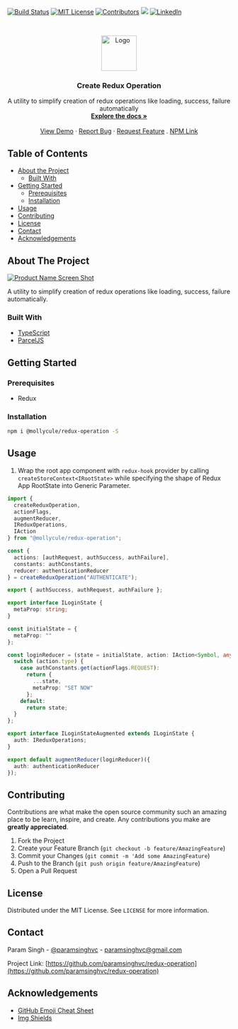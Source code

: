 <!-- PROJECT SHIELDS -->

[![Build Status][build-shield]]()
[![MIT License][license-shield]][license-url]
[![Contributors][contributors-shield]]()
<img src="https://img.badgesize.io/paramsinghvc/redux-operation/master/dist/index.js?compression=gzip&label=gzip+size&max=3000&softmax=2000">
[![LinkedIn][linkedin-shield]][linkedin-url]

<!-- PROJECT LOGO -->
<br />
<p align="center">
  <a href="https://github.com/paramsinghvc/redux-operation">
    <img src="https://user-images.githubusercontent.com/4329912/57995433-a1103380-7adf-11e9-9001-d76b38ec6dea.png" alt="Logo" width="80" height="80">
  </a>

  <h3 align="center">Create Redux Operation</h3>

  <p align="center">
    A utility to simplify creation of redux operations like loading, success, failure automatically
    <br />
    <a href="https://www.npmjs.com/package/@mollycule/redux-operation"><strong>Explore the docs »</strong></a>
    <br />
    <br />
    <a href="https://codesandbox.io/s/typescript-redux-3bb54?fontsize=14">View Demo</a>
    ·
    <a href="https://github.com/paramsinghvc/redux-operation/issues">Report Bug</a>
    ·
    <a href="https://github.com/paramsinghvc/redux-operation/issues">Request Feature</a>
    .
    <a href="https://www.npmjs.com/package/@mollycule/redux-operation">NPM Link</a>
  </p>
</p>

<!-- TABLE OF CONTENTS -->

## Table of Contents

- [About the Project](#about-the-project)
  - [Built With](#built-with)
- [Getting Started](#getting-started)
  - [Prerequisites](#prerequisites)
  - [Installation](#installation)
- [Usage](#usage)
- [Contributing](#contributing)
- [License](#license)
- [Contact](#contact)
- [Acknowledgements](#acknowledgements)

<!-- ABOUT THE PROJECT -->

## About The Project

[![Product Name Screen Shot][product-screenshot]](https://example.com)

A utility to simplify creation of redux operations like loading, success, failure automatically.

### Built With

- [TypeScript](https://www.typescriptlang.org/)
- [ParcelJS](https://parceljs.org/)

<!-- GETTING STARTED -->

## Getting Started

### Prerequisites

- Redux

### Installation

```sh
npm i @mollycule/redux-operation -S
```

<!-- USAGE EXAMPLES -->

## Usage

1. Wrap the root app component with `redux-hook` provider by calling `createStoreContext<IRootState>` while specifying the shape of Redux App RootState into Generic Parameter.

```ts
import {
  createReduxOperation,
  actionFlags,
  augmentReducer,
  IReduxOperations,
  IAction
} from "@mollycule/redux-operation";

const {
  actions: [authRequest, authSuccess, authFailure],
  constants: authConstants,
  reducer: authenticationReducer
} = createReduxOperation("AUTHENTICATE");

export { authSuccess, authRequest, authFailure };

export interface ILoginState {
  metaProp: string;
}

const initialState = {
  metaProp: ""
};

const loginReducer = (state = initialState, action: IAction<Symbol, any>) => {
  switch (action.type) {
    case authConstants.get(actionFlags.REQUEST):
      return {
        ...state,
        metaProp: "SET NOW"
      };
    default:
      return state;
  }
};

export interface ILoginStateAugmented extends ILoginState {
  auth: IReduxOperations;
}

export default augmentReducer(loginReducer)({
  auth: authenticationReducer
});
```

<!-- CONTRIBUTING -->

## Contributing

Contributions are what make the open source community such an amazing place to be learn, inspire, and create. Any contributions you make are **greatly appreciated**.

1. Fork the Project
2. Create your Feature Branch (`git checkout -b feature/AmazingFeature`)
3. Commit your Changes (`git commit -m 'Add some AmazingFeature`)
4. Push to the Branch (`git push origin feature/AmazingFeature`)
5. Open a Pull Request

<!-- LICENSE -->

## License

Distributed under the MIT License. See `LICENSE` for more information.

<!-- CONTACT -->

## Contact

Param Singh - [@paramsinghvc](https://github.com/paramsinghvc) - paramsinghvc@gmail.com

Project Link: [https://github.com/paramsinghvc/redux-operation](https://github.com/paramsinghvc/redux-operation)

<!-- ACKNOWLEDGEMENTS -->

## Acknowledgements

- [GitHub Emoji Cheat Sheet](https://www.webpagefx.com/tools/emoji-cheat-sheet)
- [Img Shields](https://shields.io)

<!-- MARKDOWN LINKS & IMAGES -->

[build-shield]: https://img.shields.io/badge/build-passing-brightgreen.svg?style=flat
[contributors-shield]: https://img.shields.io/badge/contributors-1-orange.svg?style=flat
[license-shield]: https://img.shields.io/badge/license-MIT-blue.svg?style=flat
[license-url]: https://choosealicense.com/licenses/mit
[linkedin-shield]: https://img.shields.io/badge/-LinkedIn-black.svg?style=flat&logo=linkedin&colorB=0077B5
[linkedin-url]: https://www.linkedin.com/in/paramsinghvc
[product-screenshot]: https://user-images.githubusercontent.com/4329912/57970750-b895d200-79a2-11e9-9fdf-fcf80c8fce28.png
